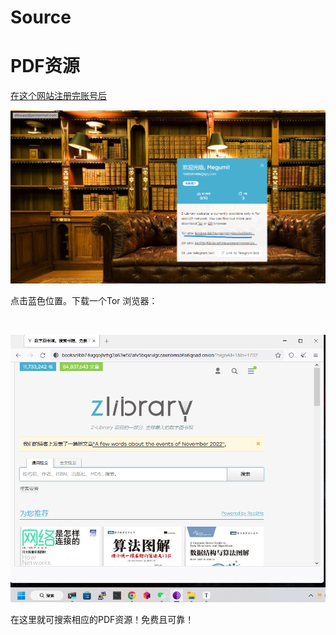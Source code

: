 # Source


<h1>PDF资源</h1>

[在这个网站注册完账号后](https://zh.singlelogin.me/?logoutAll)

![image-20221124223010498](/zlibrary.png)

点击蓝色位置。下载一个Tor 浏览器：

​	

![image-20221124223309822](/tor.png)

在这里就可搜索相应的PDF资源！免费且可靠！


